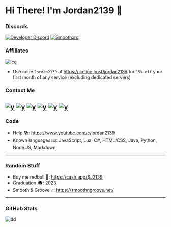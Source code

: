 # Hi There! I'm Jordan2139 👋

### Discords
[![Developer Discord](https://discordapp.com/api/guilds/696266949348425739/widget.png?style=banner4)](https://discord.com/invite/x7cYjg5)
[![Smoothxrd](https://discordapp.com/api/guilds/751909092662181967/widget.png?style=banner4)](https://discord.com/invite/49SrwZD)
### Affiliates
[![ice](https://i.gyazo.com/24c65c27acc53ce0656cda7e7ed29230.gif)](https://iceline.host/jordan2139)
- Use code `Jordan2139` at https://iceline.host/jordan2139 for `15% off` your first month of any service (excluding dedicated servers)
### Contact Me
[![y](https://img.shields.io/badge/-Jordan2139-FF0000?style=for-the-badge&logo=YouTube&logoColor=white)](https://www.youtube.com/c/jordan2139)
[![y](https://img.shields.io/badge/-jordan2139.official@gmail.com-D14836?style=for-the-badge&logo=Gmail&logoColor=white)](mailto:jordan2139.official@gmail.com)
[![y](https://img.shields.io/badge/-@\__jordan2139-E4405F?style=for-the-badge&logo=Instagram&logoColor=white)](https://instagram.com/_jordan2139)
[![y](https://img.shields.io/badge/-Discord-7289DA?style=for-the-badge&logo=Discord&logoColor=white)](https://discord.com/users/353020749126041602)
[![y](https://img.shields.io/badge/-Jordan2139\__-1769FF?style=for-the-badge&logo=Twitter&logoColor=white)](https://www.youtube.com/c/jordan2139)
[![y](https://img.shields.io/badge/-Jordan2139-4078c0?style=for-the-badge&logo=github&logoColor=white)](https://github.com/Jordan2139)
---
### Code
- Help 📚: https://www.youtube.com/c/jordan2139
- Known languages ⌨️: JavaScript, Lua, C#, HTML/CSS, Java, Python, Node.JS, Markdown
---
### Random Stuff
- Buy me redbull 🥤: https://cash.app/$J2139
- Graduation 🎓: 2023
- Smooth & Groove 🎶: https://smoothngroove.net/
---
### GitHub Stats
![dd](https://github-readme-stats-eight-theta.vercel.app/api?username=Jordan2139&show_icons=true&theme=react&include_all_commits=true&count_private)
